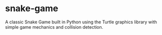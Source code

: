 # snake-game
A classic Snake Game built in Python using the Turtle graphics library with simple game mechanics and collision detection.
